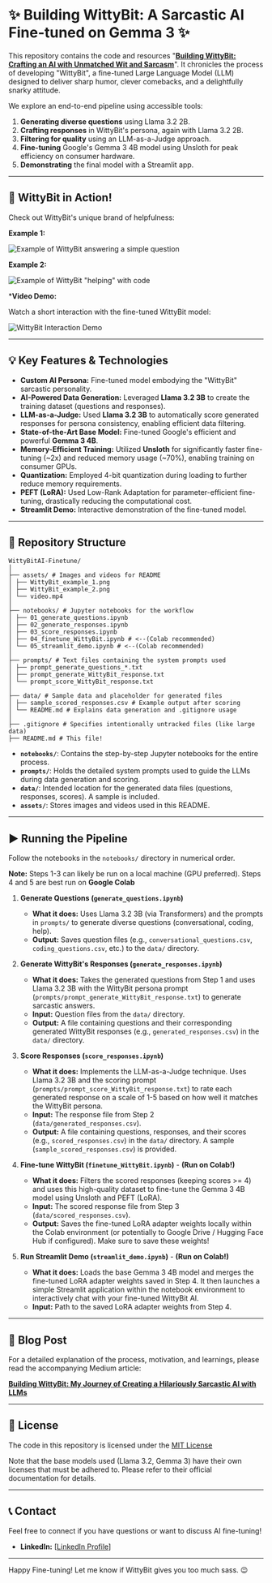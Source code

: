 # ✨ Building WittyBit: A Sarcastic AI Fine-tuned on Gemma 3 ✨

This repository contains the code and resources "**[Building WittyBit: Crafting an AI with Unmatched Wit and Sarcasm](#)**". It chronicles the process of developing "WittyBit", a fine-tuned Large Language Model (LLM) designed to deliver sharp humor, clever comebacks, and a delightfully snarky attitude.

We explore an end-to-end pipeline using accessible tools:
1.  **Generating diverse questions** using Llama 3.2 2B.
2.  **Crafting responses** in WittyBit's persona, again with Llama 3.2 2B.
3.  **Filtering for quality** using an LLM-as-a-Judge approach.
4.  **Fine-tuning** Google's Gemma 3 4B model using Unsloth for peak efficiency on consumer hardware.
5.  **Demonstrating** the final model with a Streamlit app.

---

## 🚀 WittyBit in Action!

Check out WittyBit's unique brand of helpfulness:

**Example 1:**

![Example of WittyBit answering a simple question](assets/WittyBit_example_1.png)

**Example 2:**

![Example of WittyBit "helping" with code](assets/WittyBit_example_2.png)

***Video Demo:**

Watch a short interaction with the fine-tuned WittyBit model:

![WittyBit Interaction Demo](assets/WittyBit.gif)

---

## 💡 Key Features & Technologies

*   **Custom AI Persona:** Fine-tuned model embodying the "WittyBit" sarcastic personality.
*   **AI-Powered Data Generation:** Leveraged **Llama 3.2 3B** to create the training dataset (questions and responses).
*   **LLM-as-a-Judge:** Used **Llama 3.2 3B** to automatically score generated responses for persona consistency, enabling efficient data filtering.
*   **State-of-the-Art Base Model:** Fine-tuned Google's efficient and powerful **Gemma 3 4B**.
*   **Memory-Efficient Training:** Utilized **Unsloth** for significantly faster fine-tuning (~2x) and reduced memory usage (~70%), enabling training on consumer GPUs.
*   **Quantization:** Employed 4-bit quantization during loading to further reduce memory requirements.
*   **PEFT (LoRA):** Used Low-Rank Adaptation for parameter-efficient fine-tuning, drastically reducing the computational cost.
*   **Streamlit Demo:** Interactive demonstration of the fine-tuned model.

---
## 📂 Repository Structure
```plaintext
WittyBitAI-Finetune/
│
├── assets/ # Images and videos for README
│ ├── WittyBit_example_1.png
│ ├── WittyBit_example_2.png
│ └── video.mp4
│
├── notebooks/ # Jupyter notebooks for the workflow
│ ├── 01_generate_questions.ipynb
│ ├── 02_generate_responses.ipynb
│ ├── 03_score_responses.ipynb
│ ├── 04_finetune_WittyBit.ipynb # <--(Colab recommended)
│ └── 05_streamlit_demo.ipynb # <--(Colab recommended)
│
├── prompts/ # Text files containing the system prompts used
│ ├── prompt_generate_questions_*.txt
│ ├── prompt_generate_WittyBit_response.txt
│ └── prompt_score_WittyBit_response.txt
│
├── data/ # Sample data and placeholder for generated files
│ ├── sample_scored_responses.csv # Example output after scoring
│ └── README.md # Explains data generation and .gitignore usage
│
├── .gitignore # Specifies intentionally untracked files (like large data)
├── README.md # This file!
```

*   **`notebooks/`**: Contains the step-by-step Jupyter notebooks for the entire process.
*   **`prompts/`**: Holds the detailed system prompts used to guide the LLMs during data generation and scoring.
*   **`data/`**: Intended location for the generated data files (questions, responses, scores). A sample is included. 
*   **`assets/`**: Stores images and videos used in this README.

---
## ▶️ Running the Pipeline

Follow the notebooks in the `notebooks/` directory in numerical order.

**Note:** Steps 1-3 can likely be run on a local machine (GPU preferred). Steps 4 and 5 are best run on **Google Colab** 

1.  **Generate Questions (`generate_questions.ipynb`)**
    *   **What it does:** Uses Llama 3.2 3B (via Transformers) and the prompts in `prompts/` to generate diverse questions (conversational, coding, help).
    *   **Output:** Saves question files (e.g., `conversational_questions.csv`, `coding_questions.csv`, etc.) to the `data/` directory.

2.  **Generate WittyBit's Responses (`generate_responses.ipynb`)**
    *   **What it does:** Takes the generated questions from Step 1 and uses Llama 3.2 3B with the WittyBit persona prompt (`prompts/prompt_generate_WittyBit_response.txt`) to generate sarcastic answers.
    *   **Input:** Question files from the `data/` directory.
    *   **Output:** A file containing questions and their corresponding generated WittyBit responses (e.g., `generated_responses.csv`) in the `data/` directory.

3.  **Score Responses (`score_responses.ipynb`)**
    *   **What it does:** Implements the LLM-as-a-Judge technique. Uses Llama 3.2 3B and the scoring prompt (`prompts/prompt_score_WittyBit_response.txt`) to rate each generated response on a scale of 1-5 based on how well it matches the WittyBit persona.
    *   **Input:** The response file from Step 2 (`data/generated_responses.csv`).
    *   **Output:** A file containing questions, responses, and their scores (e.g., `scored_responses.csv`) in the `data/` directory. A sample (`sample_scored_responses.csv`) is provided.

4.  **Fine-tune WittyBit (`finetune_WittyBit.ipynb`)** - **(Run on Colab!)**
    *   **What it does:** Filters the scored responses (keeping scores >= 4) and uses this high-quality dataset to fine-tune the Gemma 3 4B model using Unsloth and PEFT (LoRA).
    *   **Input:** The scored response file from Step 3 (`data/scored_responses.csv`).
    *   **Output:** Saves the fine-tuned LoRA adapter weights locally within the Colab environment (or potentially to Google Drive / Hugging Face Hub if configured). Make sure to save these weights!

5.  **Run Streamlit Demo (`streamlit_demo.ipynb`)** - **(Run on Colab!)**
    *   **What it does:** Loads the base Gemma 3 4B model and merges the fine-tuned LoRA adapter weights saved in Step 4. It then launches a simple Streamlit application within the notebook environment to interactively chat with your fine-tuned WittyBit AI.
    *   **Input:** Path to the saved LoRA adapter weights from Step 4.

---

## 📝 Blog Post

For a detailed explanation of the process, motivation, and learnings, please read the accompanying Medium article:

[**Building WittyBit: My Journey of Creating a Hilariously Sarcastic AI with LLMs**](https://medium.com/@Revanth_Regeti/building-WittyBit-my-journey-of-creating-a-hilariously-sarcastic-ai-with-llms-0e9e52cb715d)

---

## 📜 License

The code in this repository is licensed under the [MIT License](LICENSE)

Note that the base models used (Llama 3.2, Gemma 3) have their own licenses that must be adhered to. Please refer to their official documentation for details.

---

## 📞 Contact

Feel free to connect if you have questions or want to discuss AI fine-tuning!

*   **LinkedIn:** [[LinkedIn Profile](https://www.linkedin.com/in/masoob/)]
---

Happy Fine-tuning! Let me know if WittyBit gives you too much sass. 😉
